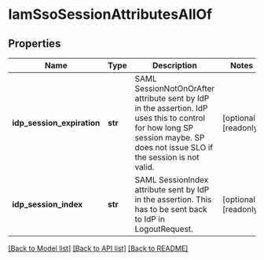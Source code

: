 # IamSsoSessionAttributesAllOf

## Properties
Name | Type | Description | Notes
------------ | ------------- | ------------- | -------------
**idp_session_expiration** | **str** | SAML SessionNotOnOrAfter attribute sent by IdP in the assertion. IdP uses this to control for how long SP session maybe. SP does not issue SLO if the session is not valid.   | [optional] [readonly] 
**idp_session_index** | **str** | SAML SessionIndex attribute sent by IdP in the assertion. This has to be sent back to IdP in LogoutRequest.    | [optional] [readonly] 

[[Back to Model list]](../README.md#documentation-for-models) [[Back to API list]](../README.md#documentation-for-api-endpoints) [[Back to README]](../README.md)


